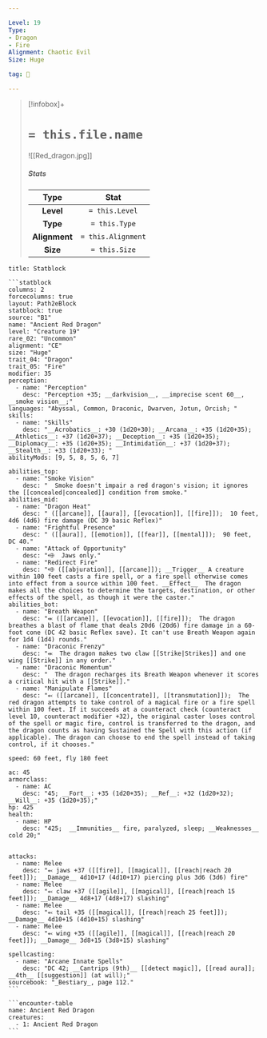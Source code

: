 ```yaml
---

Level: 19
Type:
- Dragon
- Fire
Alignment: Chaotic Evil
Size: Huge

tag: 👹

---
```


> [!infobox]+
> #  `= this.file.name`
> ![[Red_dragon.jpg]]
> ##### Stats
> Type | Stat |
> :---:|:---:|
> **Level** | `= this.Level` |
> **Type** | `= this.Type` |
> **Alignment** | `= this.Alignment` |
> **Size** | `= this.Size` |



````ad-info
title: Statblock

```statblock
columns: 2
forcecolumns: true
layout: Path2eBlock
statblock: true
source: "B1"
name: "Ancient Red Dragon"
level: "Creature 19"
rare_02: "Uncommon"
alignment: "CE"
size: "Huge"
trait_04: "Dragon"
trait_05: "Fire"
modifier: 35
perception:
  - name: "Perception"
    desc: "Perception +35; __darkvision__, __imprecise scent 60__, __smoke vision__;"
languages: "Abyssal, Common, Draconic, Dwarven, Jotun, Orcish; "
skills:
  - name: "Skills"
    desc: "__Acrobatics__: +30 (1d20+30); __Arcana__: +35 (1d20+35); __Athletics__: +37 (1d20+37); __Deception__: +35 (1d20+35); __Diplomacy__: +35 (1d20+35); __Intimidation__: +37 (1d20+37); __Stealth__: +33 (1d20+33); "
abilityMods: [9, 5, 8, 5, 6, 7]

abilities_top:
  - name: "Smoke Vision"
    desc: "  Smoke doesn't impair a red dragon's vision; it ignores the [[concealed|concealed]] condition from smoke."
abilities_mid:
  - name: "Dragon Heat"
    desc: " ([[arcane]], [[aura]], [[evocation]], [[fire]]);  10 feet, 4d6 (4d6) fire damage (DC 39 basic Reflex)"
  - name: "Frightful Presence"
    desc: " ([[aura]], [[emotion]], [[fear]], [[mental]]);  90 feet, DC 40."
  - name: "Attack of Opportunity"
    desc: "⬲  Jaws only."
  - name: "Redirect Fire"
    desc: "⬲ ([[abjuration]], [[arcane]]); __Trigger__ A creature within 100 feet casts a fire spell, or a fire spell otherwise comes into effect from a source within 100 feet. __Effect__  The dragon makes all the choices to determine the targets, destination, or other effects of the spell, as though it were the caster."
abilities_bot:
  - name: "Breath Weapon"
    desc: "⬺ ([[arcane]], [[evocation]], [[fire]]);  The dragon breathes a blast of flame that deals 20d6 (20d6) fire damage in a 60-foot cone (DC 42 basic Reflex save). It can't use Breath Weapon again for 1d4 (1d4) rounds."
  - name: "Draconic Frenzy"
    desc: "⬺  The dragon makes two claw [[Strike|Strikes]] and one wing [[Strike]] in any order."
  - name: "Draconic Momentum"
    desc: "  The dragon recharges its Breath Weapon whenever it scores a critical hit with a [[Strike]]."
  - name: "Manipulate Flames"
    desc: "⬻ ([[arcane]], [[concentrate]], [[transmutation]]);  The red dragon attempts to take control of a magical fire or a fire spell within 100 feet. If it succeeds at a counteract check (counteract level 10, counteract modifier +32), the original caster loses control of the spell or magic fire, control is transferred to the dragon, and the dragon counts as having Sustained the Spell with this action (if applicable). The dragon can choose to end the spell instead of taking control, if it chooses."

speed: 60 feet, fly 180 feet

ac: 45
armorclass:
  - name: AC
    desc: "45; __Fort__: +35 (1d20+35); __Ref__: +32 (1d20+32); __Will__: +35 (1d20+35);"
hp: 425
health:
  - name: HP
    desc: "425;  __Immunities__ fire, paralyzed, sleep; __Weaknesses__ cold 20;"


attacks:
  - name: Melee
    desc: "⬻ jaws +37 ([[fire]], [[magical]], [[reach|reach 20 feet]]); __Damage__ 4d10+17 (4d10+17) piercing plus 3d6 (3d6) fire"
  - name: Melee
    desc: "⬻ claw +37 ([[agile]], [[magical]], [[reach|reach 15 feet]]); __Damage__ 4d8+17 (4d8+17) slashing"
  - name: Melee
    desc: "⬻ tail +35 ([[magical]], [[reach|reach 25 feet]]); __Damage__ 4d10+15 (4d10+15) slashing"
  - name: Melee
    desc: "⬻ wing +35 ([[agile]], [[magical]], [[reach|reach 20 feet]]); __Damage__ 3d8+15 (3d8+15) slashing"

spellcasting:
  - name: "Arcane Innate Spells"
    desc: "DC 42; __Cantrips (9th)__ [[detect magic]], [[read aura]]; __4th__ [[suggestion]] (at will);"
sourcebook: "_Bestiary_, page 112."
```

```encounter-table
name: Ancient Red Dragon
creatures:
  - 1: Ancient Red Dragon
```

````


